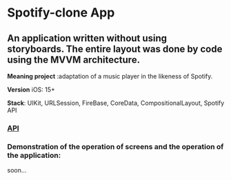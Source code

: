 # Spotify-clone App

## An application written without using storyboards. The entire layout was done by code using the MVVM architecture.

**Meaning project** :adaptation of a music player in the likeness of Spotify.

**Version** iOS: 15+

**Stack**: UIKit, URLSession, FireBase, CoreData, CompositionalLayout, Spotify API
### [API](https://developer.spotify.com/documentation/web-api)

### Demonstration of the operation of screens and the operation of the application:

soon...
